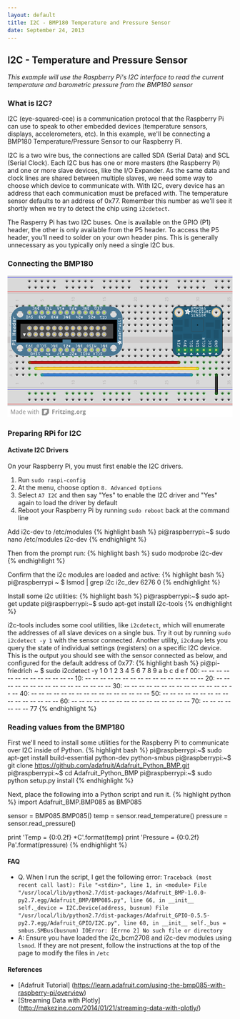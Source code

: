```yaml
---
layout: default
title: I2C - BMP180 Temperature and Pressure Sensor
date: September 24, 2013
---
```


## I2C - Temperature and Pressure Sensor

_This example will use the Raspberry Pi's I2C interface to read the current temperature and barometric pressure from the BMP180 sensor_

### What is I2C?

I2C (eye-squared-cee) is a communication protocol that the Raspberry Pi can use to speak to other embedded devices (temperature sensors, displays, accelerometers, etc). In this example, we'll be connecting a BMP180 Temperature/Pressure Sensor to our Raspberry Pi. 

I2C is a two wire bus, the connections are called SDA (Serial Data) and SCL (Serial Clock). Each I2C bus has one or more masters (the Raspberry Pi) and one or more slave devices, like the I/O Expander. As the same data and clock lines are shared between multiple slaves, we need some way to choose which device to communicate with. With I2C, every device has an address that each communication must be prefaced with. The temperature sensor defaults to an address of 0x77. Remember this number as we'll see it shortly when we try to detect the chip using `i2cdetect`.

The Rasperry Pi has two I2C buses. One is available on the GPIO (P1) header, the other is only available from the P5 header. To access the P5 header, you'll need to solder on your own header pins. This is generally unnecessary as you typically only need a single I2C bus. 

### Connecting the BMP180
![BMP180 Breadboard](./images/BMP180-i2c.png)

### Preparing RPi for I2C
#### Activate I2C Drivers
On your Raspberry Pi, you must first enable the I2C drivers.
1. Run `sudo raspi-config`
2. At the menu, choose option `8. Advanced Options`
3. Select `A7 I2C` and then say "Yes" to enable the I2C driver and "Yes" again to load the driver by default
4. Reboot your Raspberry Pi by running `sudo reboot` back at the command line

Add i2c-dev to /etc/modules
{% highlight bash %}
pi@raspberrypi:~$ sudo nano /etc/modules
i2c-dev
{% endhighlight %}

Then from the prompt run:
{% highlight bash %}
sudo modprobe i2c-dev 
{% endhighlight %}

Confirm that the i2c modules are loaded and active:
{% highlight bash %}
pi@raspberrypi ~ $ lsmod  | grep i2c
i2c_dev                 6276  0
{% endhighlight %}

Install some i2c utilities:
{% highlight bash %}
pi@raspberrypi:~$ sudo apt-get update
pi@raspberrypi:~$ sudo apt-get install i2c-tools
{% endhighlight %}

i2c-tools includes some cool utilities, like `i2cdetect`, which will enumerate the addresses of all slave devices on a single bus. Try it out by running `sudo i2cdetect -y 1` with the sensor connected. Another utility, `i2cdump` lets you query the state of individual settings (registers) on a specific I2C device. This is the output you should see with the sensor connected as below, and configured for the default address of 0x77:
{% highlight bash %}
pi@pi-friedrich ~ $ sudo i2cdetect -y 1
     0  1  2  3  4  5  6  7  8  9  a  b  c  d  e  f
00:          -- -- -- -- -- -- -- -- -- -- -- -- --
10: -- -- -- -- -- -- -- -- -- -- -- -- -- -- -- --
20: -- -- -- -- -- -- -- -- -- -- -- -- -- -- -- --
30: -- -- -- -- -- -- -- -- -- -- -- -- -- -- -- --
40: -- -- -- -- -- -- -- -- -- -- -- -- -- -- -- --
50: -- -- -- -- -- -- -- -- -- -- -- -- -- -- -- --
60: -- -- -- -- -- -- -- -- -- -- -- -- -- -- -- --
70: -- -- -- -- -- -- -- 77
{% endhighlight %}

### Reading values from the BMP180
First we'll need to install some utilities for the Raspberry Pi to communicate over I2C inside of Python.
{% highlight bash %}
pi@raspberrypi:~$ sudo apt-get install build-essential python-dev python-smbus
pi@raspberrypi:~$ git clone https://github.com/adafruit/Adafruit_Python_BMP.git
pi@raspberrypi:~$ cd Adafruit_Python_BMP
pi@raspberrypi:~$ sudo python setup.py install
{% endhighlight %}

Next, place the following into a Python script and run it. 
{% highlight python %}
import Adafruit_BMP.BMP085 as BMP085

sensor = BMP085.BMP085()
temp = sensor.read_temperature()
pressure = sensor.read_pressure()

print 'Temp = {0:0.2f} *C'.format(temp)
print 'Pressure = {0:0.2f} Pa'.format(pressure)
{% endhighlight %}

#### FAQ
* Q. When I run the script, I get the following error: `Traceback (most recent call last):
  File "<stdin>", line 1, in <module>
  File "/usr/local/lib/python2.7/dist-packages/Adafruit_BMP-1.0.0-py2.7.egg/Adafruit_BMP/BMP085.py", line 66, in __init__
    self._device = I2C.Device(address, busnum)
  File "/usr/local/lib/python2.7/dist-packages/Adafruit_GPIO-0.5.5-py2.7.egg/Adafruit_GPIO/I2C.py", line 68, in __init__
    self._bus = smbus.SMBus(busnum)
IOError: [Errno 2] No such file or directory
`
* A: Ensure you have loaded the i2c_bcm2708 and i2c-dev modules using `lsmod`. If they are not present, follow the instructions at the top of the page to modify the files in `/etc`

#### References
* [Adafruit Tutorial] (https://learn.adafruit.com/using-the-bmp085-with-raspberry-pi/overview)
* [Streaming Data with Plotly] (http://makezine.com/2014/01/21/streaming-data-with-plotly/)

